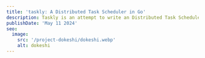 ```yaml
---
title: 'taskly: A Distributed Task Scheduler in Go'
description: Taskly is an attempt to write an Distributed Task Scheduler in Go to improve per process performance for tasks.
publishDate: 'May 11 2024'
seo:
  image:
    src: '/project-dokeshi/dokeshi.webp'
    alt: dokeshi
---
```

